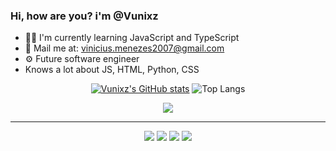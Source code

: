 ### Hi, how are you? i'm @Vunixz

- 👨‍💻 I'm currently learning JavaScript and TypeScript
- 📩 Mail me at: vinicius.menezes2007@gmail.com
- ⚙  Future software engineer
- Knows a lot about JS, HTML, Python, CSS


<div align="center">
  
  [![Vunixz's GitHub stats](https://github-readme-stats.vercel.app/api?username=Vunixz&show_icons=true&theme=tokyonight&rank_icon=github&ring_color=ec675d)](https://github.com/Vunixz/github-readme-stats) ![Top Langs](https://github-readme-stats.vercel.app/api/top-langs/?username=Vunixz&layout=donut&theme=tokyonight)
  
</div>

<p align="center">
  <a href="https://skillicons.dev">
    <img src="https://skillicons.dev/icons?i=html,css,cpp,cs,py,js,ts" />
  </a>
</p>

<hr>  

<div align="center"> 
  <a href="https://www.youtube.com/channel/UC8UWXV8JHbpQcOZP_ye8csQ" target="_blank"><img src="https://img.shields.io/badge/YouTube-FF0000?style=for-the-badge&logo=youtube&logoColor=white" target="_blank"></a>
  <a href="https://www.instagram.com/viniciuscmenezes" target="_blank"><img src="https://img.shields.io/badge/-Instagram-%23E4405F?style=for-the-badge&logo=instagram&logoColor=white" target="_blank"></a>
  <a href="https://www.twitch.tv/vini_menezesz" target="_blank"><img src="https://img.shields.io/badge/Twitch-9146FF?style=for-the-badge&logo=twitch&logoColor=white" target="_blank"></a>
  <a href = "mailto:vinicius.menezes2007@gmail.com"><img src="https://img.shields.io/badge/-Gmail-%23333?style=for-the-badge&logo=gmail&logoColor=white" target="_blank"></a>
  
</div>
